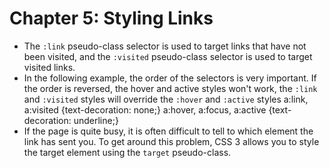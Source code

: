 # Chapter 5: Styling Links
* The `:link` pseudo-class selector is used to target links that have not been visited, and the `:visited` pseudo-class selector is used to target visited links.
* In the following example, the order of the selectors is very important. If the order is reversed, the hover and active styles won't work, the `:link` and `:visited` styles will override the `:hover` and `:active` styles
      a:link, a:visited {text-decoration: none;}
      a:hover, a:focus, a:active {text-decoration: underline;}
* If the page is quite busy, it is often difficult to tell to which element the link has sent you. To get around this problem, CSS 3 allows you to style the target element using the `target` pseudo-class.


